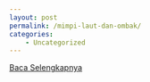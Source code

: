 ```yaml
---
layout: post
permalink: /mimpi-laut-dan-ombak/
categories:
    - Uncategorized
---
```


[Baca Selengkapnya](/02)